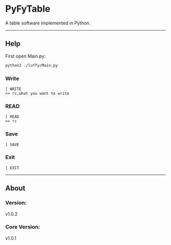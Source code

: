 # PyFyTable
A table software implemented in Python.

---
## Help
First open Main.py:
``` bash
python3 ./luffy/Main.py
```
### Write
```
[ WRITE
>> rc,what you want to write
```
### READ
```
[ READ
>> rc
```
### Save
```
[ SAVE
```
### Exit
```
[ EXIT
```

---
## About
### Version:
v1.0.2
### Core Version:
v1.0.1
